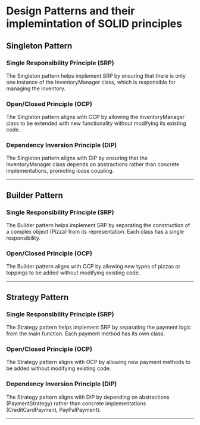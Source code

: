 # Design Patterns and their implemintation of SOLID principles

## Singleton Pattern
### Single Responsibility Principle (SRP)
The Singleton pattern helps implement SRP by ensuring that there is only one instance of the InventoryManager class, which is responsible for managing the inventory.

### Open/Closed Principle (OCP)
The Singleton pattern aligns with OCP by allowing the InventoryManager class to be extended with new functionality without modifying its existing code.

### Dependency Inversion Principle (DIP)
The Singleton pattern aligns with DIP by ensuring that the InventoryManager class depends on abstractions rather than concrete implementations, promoting loose coupling.

---
## Builder Pattern
### Single Responsibility Principle (SRP)
The Builder pattern helps implement SRP by separating the construction of a complex object (Pizza) from its representation. Each class has a single responsibility.

### Open/Closed Principle (OCP)
The Builder pattern aligns with OCP by allowing new types of pizzas or toppings to be added without modifying existing code.

---
## Strategy Pattern
### Single Responsibility Principle (SRP)
The Strategy pattern helps implement SRP by separating the payment logic from the main function. Each payment method has its own class.

### Open/Closed Principle (OCP)
The Strategy pattern aligns with OCP by allowing new payment methods to be added without modifying existing code.

### Dependency Inversion Principle (DIP)
The Strategy pattern aligns with DIP by depending on abstractions (PaymentStrategy) rather than concrete implementations (CreditCardPayment, PayPalPayment).

---